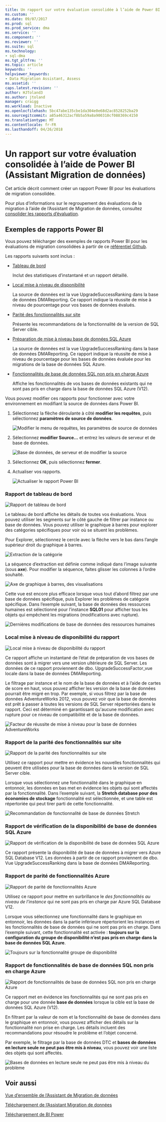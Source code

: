 ```yaml
---
title: Un rapport sur votre évaluation consolidée à l’aide de Power BI (données Assistant Migration SQL Server) | Documents Microsoft
ms.custom: ''
ms.date: 09/07/2017
ms.prod: sql
ms.prod_service: dma
ms.service: ''
ms.component: ''
ms.reviewer: ''
ms.suite: sql
ms.technology:
- sql-dma
ms.tgt_pltfrm: ''
ms.topic: article
keywords: ''
helpviewer_keywords:
- Data Migration Assistant, Assess
ms.assetid: ''
caps.latest.revision: ''
author: HJToland3
ms.author: jtoland
manager: craigg
ms.workload: Inactive
ms.openlocfilehash: 5bc47abe135cbe1da304e0e68d2ac8528252ba29
ms.sourcegitcommit: a85a46312acf8b5a59a8a900310cf088369c4150
ms.translationtype: MT
ms.contentlocale: fr-FR
ms.lasthandoff: 04/26/2018
---
```

# <a name="report-on-your-consolidated-assessments-by-using-power-bi-data-migration-assistant"></a>Un rapport sur votre évaluation consolidée à l’aide de Power BI (Assistant Migration de données)

Cet article décrit comment créer un rapport Power BI pour les évaluations de migration consolidée.

Pour plus d’informations sur le regroupement des évaluations de la migration à l’aide de l’Assistant de Migration de données, consultez [consolider les rapports d’évaluation](../dma/dma-consolidatereports.md).

## <a name="sample-power-bi-reports"></a>Exemples de rapports Power BI

Vous pouvez télécharger des exemples de rapports Power BI pour les évaluations de migration consolidées à partir de ce [référentiel Github](https://github.com/Microsoft/sql-server-samples/tree/master/samples/features/data-migration-assistant).

Les rapports suivants sont inclus : 

- [Tableau de bord](#dashboard--details)

  Inclut des statistiques d’instantané et un rapport détaillé.

- [Local mise à niveau de disponibilité](#on-premises-upgrade-readiness--details)

  La source de données est la vue UpgradeSuccessRanking dans la base de données DMAReporting.  Ce rapport indique la réussite de mise à niveau de pourcentage pour vos bases de données évalués.

- [Parité des fonctionnalités sur site](#on-premise-feature-parity--details)

  Présente les recommandations de la fonctionnalité de la version de SQL Server cible.

- [Préparation de mise à niveau base de données SQL Azure](#azure-sql-db-upgrade-readiness--details)

  La source de données est la vue UpgradeSuccessRanking dans la base de données DMAReporting.  Ce rapport indique la réussite de mise à niveau de pourcentage pour les bases de données évaluée pour les migrations de la base de données SQL Azure.

- [Fonctionnalités de base de données SQL non pris en charge Azure](#azure-sql-db-unsupported-features--details)

  Affiche les fonctionnalités de vos bases de données existants qui ne sont pas pris en charge dans la base de données SQL Azure (V12).

Vous pouvez modifier ces rapports pour fonctionner avec votre environnement en modifiant la source de données dans Power BI. 

1. Sélectionnez la flèche déroulante à côté **modifier les requêtes**, puis sélectionnez **paramètres de source de données**.

   ![Modifier le menu de requêtes, les paramètres de source de données](../dma/media/DataSourceSettings.png)

1. Sélectionnez **modifier Source...** et entrez les valeurs de serveur et de base de données.

   ![Base de données, de serveur et de modifier la source](../dma/media/ChangeSource.png)

1. Sélectionnez **OK**, puis sélectionnez **fermer**.

1. Actualiser vos rapports.

   ![Actualiser le rapport Power BI](../dma/media/RefreshReport.png)

### <a name="dashboard-report"></a>Rapport de tableau de bord

![Rapport de tableau de bord](../dma/media/DashboardReport.png)

Le tableau de bord affiche les détails de toutes vos évaluations. Vous pouvez utiliser les segments sur le côté gauche de filtrer par instance ou base de données. Vous pouvez utiliser le graphique à barres pour explorer des catégories spécifiques pour voir où se situent les problèmes.

Pour Explorer, sélectionnez le cercle avec la flèche vers le bas dans l’angle supérieur droit du graphique à barres.

![Extraction de la catégorie](../dma/media/CategoryDrillDown.png)

La séquence d’extraction est définie comme indiqué dans l’image suivante (sous **axe**). Pour modifier la séquence, faites glisser les colonnes à l’ordre souhaité.

![Axe de graphique à barres, des visualisations](../dma/media/VisualizationsAxis.png)

Cette vue est encore plus efficace lorsque vous tout d’abord filtrez par une base de données spécifique, puis Explorer les problèmes de catégorie spécifique. Dans l’exemple suivant, la base de données des ressources humaines est sélectionné pour l’instance **SQL01** pour afficher tous les objets qui empêchent les migrations (modifications avec rupture).

![Dernières modifications de base de données des ressources humaines](../dma/media/BreakingChanges.png)

### <a name="on-premises-upgrade-readiness-report"></a>Local mise à niveau de disponibilité du rapport

![Local mise à niveau de disponibilité du rapport](../dma/media/OnPremisesUpgradeReadinessReport.png)

Ce rapport affiche un instantané de l’état de préparation de vos bases de données sont à migrer vers une version ultérieure de SQL Server. Les données de ce rapport proviennent de dbo. UpgradeSuccessFactor\_vue locale dans la base de données DMAReporting.

Le filtrage par instance et le nom de la base de données et à l’aide de cartes de score en haut, vous pouvez afficher les version de la base de données pourrait être migré en trop. Par exemple, si vous filtrez par la base de données AdventureWorks 2012, vous pouvez voir que la base de données est prêt à passer à toutes les versions de SQL Server répertoriées dans le rapport. Ceci est déterminé en garantissant qu'aucune modification avec rupture pour ce niveau de compatibilité et de la base de données.

![Facteur de réussite de mise à niveau pour la base de données AdventureWorks](../dma/media/UpgradeSuccessFactor.png)

### <a name="on-premises-feature-parity-report"></a>Rapport de la parité des fonctionnalités sur site

![Rapport de la parité des fonctionnalités sur site](../dma/media/OnPremisesFeatureParityReport.png)

Utilisez ce rapport pour mettre en évidence les nouvelles fonctionnalités qui peuvent être utilisées pour la base de données dans la version de SQL Server cible.

Lorsque vous sélectionnez une fonctionnalité dans le graphique en entonnoir, les données en bas met en évidence les objets qui sont affectés par la fonctionnalité. Dans l’exemple suivant, la **Stretch database pour des économies de stockage** fonctionnalité est sélectionnée, et une table est répertoriée qui peut tirer parti de cette fonctionnalité.

![Recommandation de fonctionnalité de base de données Stretch](../dma/media/FeatureRecommend_StretchDatabase.png)

### <a name="azure-sql-db-upgrade-readiness-report"></a>Rapport de vérification de la disponibilité de base de données SQL Azure

![Rapport de vérification de la disponibilité de base de données SQL Azure](../dma/media/AzureSQLDBUpgradeReadinessReport.png)

Ce rapport présente la disponibilité de base de données à migrer vers Azure SQL Database V12. Les données à partir de ce rapport proviennent de dbo. Vue UpgradeSuccessRanking dans la base de données DMAReporting.

### <a name="azure-features-parity-report"></a>Rapport de parité de fonctionnalités Azure

![Rapport de parité de fonctionnalités Azure](../dma/media/AzureFeaturesParityReport.png)

Utilisez ce rapport pour mettre en surbrillance le *des fonctionnalités au niveau de l’instance* qui ne sont pas pris en charge par Azure SQL Database V12.

Lorsque vous sélectionnez une fonctionnalité dans le graphique en entonnoir, les données dans la partie inférieure répertorient les instances et les fonctionnalités de base de données qui ne sont pas pris en charge. Dans l’exemple suivant, cette fonctionnalité est activée : **toujours sur la configuration du groupe de disponibilité n’est pas pris en charge dans la base de données SQL Azure**.  

![Toujours sur la fonctionnalité groupe de disponibilité](../dma/media/Feature_AlwaysOnAvailability.png)

 
### <a name="azure-sql-db-unsupported-features-report"></a>Rapport de fonctionnalités de base de données SQL non pris en charge Azure

![Rapport de fonctionnalités de base de données SQL non pris en charge Azure](../dma/media/AzureSQLDBUnsupportedFeaturesReport.png)

Ce rapport met en évidence les fonctionnalités qui ne sont pas pris en charge pour une donnée **base de données** lorsque la cible est la base de données SQL Azure (V12).

En filtrant par la valeur de nom et la fonctionnalité de base de données dans le graphique en entonnoir, vous pouvez afficher des détails sur la fonctionnalité non prise en charge. Les détails incluent des recommandations pour résoudre le problème et l’objet concerné.

Par exemple, le filtrage par la base de données DTC et **bases de données en lecture seule ne peut pas être mis à niveau**, vous pouvez voir une liste des objets qui sont affectés.

![Bases de données en lecture seule ne peut pas être mis à niveau du problème](../dma/media/ReadOnlyDatabases.png)

## <a name="see-also"></a>Voir aussi

[Vue d’ensemble de l’Assistant de Migration de données](../dma/dma-overview.md)

[Téléchargement de l’Assistant Migration de données](https://www.microsoft.com/download/details.aspx?id=53595)

[Téléchargement de BI Power](https://powerbi.microsoft.com/)
